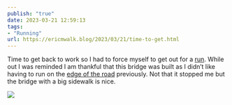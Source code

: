 ```yaml
---
publish: "true"
date: 2023-03-21 12:59:13
tags:
- "Running"
url: https://ericmwalk.blog/2023/03/21/time-to-get.html
---
```

Time to get back to work so I had to force myself to get out for a [run](http://www.strava.com/activities/8752805032). While out I was reminded I am thankful that this bridge was built as I didn’t like having to run on the [edge of the road](https://ericmwalk.blog/2018/07/27/really-didnt-feel.html) previously. Not that it stopped me but the bridge with a big sidewalk is nice.

![](https://ericmwalk.blog/uploads/2023/feaae397d7.jpg)